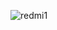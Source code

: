 ![redmi1](https://user-images.githubusercontent.com/86535443/169232076-1e2be895-f18f-4524-8f93-9884028f71ec.jpg)

